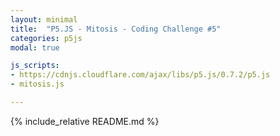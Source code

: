 ```yaml
---
layout: minimal
title:  "P5.JS - Mitosis - Coding Challenge #5"
categories: p5js
modal: true

js_scripts:
- https://cdnjs.cloudflare.com/ajax/libs/p5.js/0.7.2/p5.js
- mitosis.js

---
```


{% include_relative README.md %}
